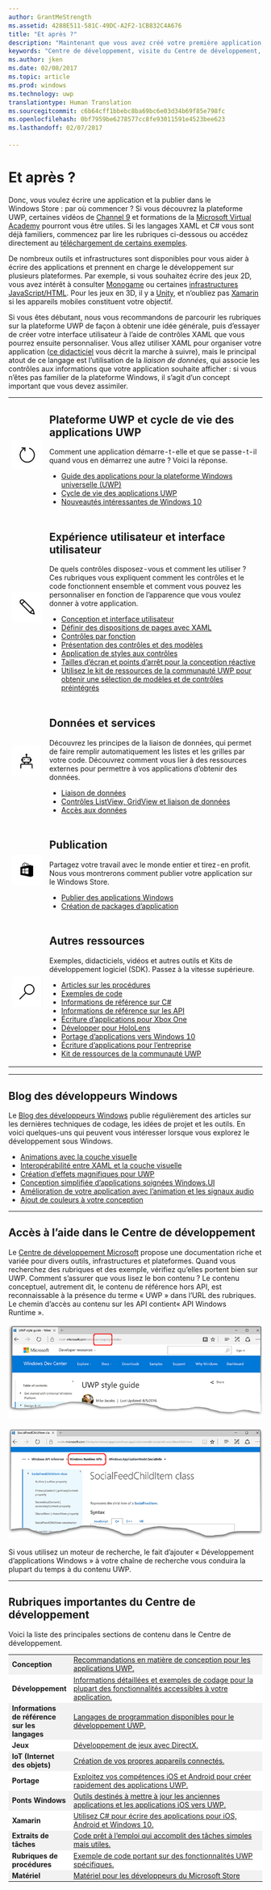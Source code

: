```yaml
---
author: GrantMeStrength
ms.assetid: 4288E511-581C-49DC-A2F2-1CB832C4A676
title: "Et après ?"
description: "Maintenant que vous avez créé votre première application, consultez le reste du Centre de développement. Les différentes sections qu’il contient sont présentées ci-après."
keywords: "Centre de développement, visite du Centre de développement, Prise en main"
ms.author: jken
ms.date: 02/08/2017
ms.topic: article
ms.prod: windows
ms.technology: uwp
translationtype: Human Translation
ms.sourcegitcommit: c6b64cff1bbebc8ba69bc6e03d34b69f85e798fc
ms.openlocfilehash: 0bf7959be6278577cc8fe93011591e4523bee623
ms.lasthandoff: 02/07/2017

---
```


<link rel="stylesheet" href="https://az835927.vo.msecnd.net/sites/uwp/Resources/css/custom.css">

# <a name="whats-next"></a>Et après ?

Donc, vous voulez écrire une application et la publier dans le Windows Store : par où commencer ? Si vous découvrez la plateforme UWP, certaines vidéos de <a href="https://channel9.msdn.com/">Channel 9</a> et formations de la <a href="https://mva.microsoft.com">Microsoft Virtual Academy</a> pourront vous être utiles. Si les langages XAML et C# vous sont déjà familiers, commencez par lire les rubriques ci-dessous ou accédez directement au [téléchargement de certains exemples](https://msdn.microsoft.com/windows/uwp/get-started/get-uwp-app-samples).

De nombreux outils et infrastructures sont disponibles pour vous aider à écrire des applications et prennent en charge le développement sur plusieurs plateformes. Par exemple, si vous souhaitez écrire des jeux 2D, vous avez intérêt à consulter <a href="http://www.monogame.net">Monogame</a> ou certaines [infrastructures JavaScript/HTML](https://html5gameengine.com/). Pour les jeux en 3D, il y a <a href="http://www.unity3d.com">Unity</a>, et n’oubliez pas <a href="http://www.xamarin.com">Xamarin</a> si les appareils mobiles constituent votre objectif.

Si vous êtes débutant, nous vous recommandons de parcourir les rubriques sur la plateforme UWP de façon à obtenir une idée générale, puis d’essayer de créer votre interface utilisateur à l’aide de contrôles XAML que vous pourrez ensuite personnaliser. Vous allez utiliser XAML pour organiser votre application ([ce didacticiel](../layout/grid-tutorial.md) vous décrit la marche à suivre), mais le principal atout de ce langage est l’utilisation de la *liaison de données*, qui associe les contrôles aux informations que votre application souhaite afficher : si vous n’êtes pas familier de la plateforme Windows, il s’agit d’un concept important que vous devez assimiler. 
<table class="wdg-noborder">
<tr>
 <td width=60><img src="images/icon3.png" width=64></td>
    <td><h2>Plateforme UWP et cycle de vie des applications UWP</h2><p>Comment une application démarre-t-elle et que se passe-t-il quand vous en démarrez une autre ? Voici la réponse.</p> <ul>
    <li><a href="https://msdn.microsoft.com/windows/uwp/get-started/universal-application-platform-guide">Guide des applications pour la plateforme Windows universelle (UWP)</a></li>
    <li><a href="https://msdn.microsoft.com/windows/uwp/launch-resume/app-lifecycle">Cycle de vie des applications UWP</a></li>
    <li><a href="https://developer.microsoft.com/windows/windows-10-for-developers">Nouveautés intéressantes de Windows 10</a></ul></td>  
</tr>
<tr>
 <td width=60><img src="images/icon7.png" width=64></td>
    <td><h2>Expérience utilisateur et interface utilisateur</h2><p>De quels contrôles disposez-vous et comment les utiliser ? Ces rubriques vous expliquent comment les contrôles et le code fonctionnent ensemble et comment vous pouvez les personnaliser en fonction de l’apparence que vous voulez donner à votre application.</p> <ul>
    <li><a href="https://developer.microsoft.com/windows/design">Conception et interface utilisateur</a></li>
    <li><a href="https://msdn.microsoft.com/windows/uwp/layout/layouts-with-xaml">Définir des dispositions de pages avec XAML</a></li>
    <li><a href="https://msdn.microsoft.com/windows/uwp/controls-and-patterns/controls-by-function">Contrôles par fonction</a></li>
      <li><a href="https://msdn.microsoft.com/windows/uwp/controls-and-patterns/controls-and-events-intro">Présentation des contrôles et des modèles</a></li>
     <li><a href="https://msdn.microsoft.com/windows/uwp/controls-and-patterns/styling-controls">Application de styles aux contrôles</a></li>
      <li><a href="https://msdn.microsoft.com/windows/uwp/layout/screen-sizes-and-breakpoints-for-responsive-design">Tailles d’écran et points d’arrêt pour la conception réactive</a></li>
      <li><a href="https://developer.microsoft.com/windows/projects/campaigns/welcome-toolbox">Utilisez le kit de ressources de la communauté UWP pour obtenir une sélection de modèles et de contrôles préintégrés</a></li>
    </ul></td>  
</tr>
<tr>
 <td width=60><img src="images/icon6.png" width=64></td>
    <td><h2>Données et services</h2><p>Découvrez les principes de la liaison de données, qui permet de faire remplir automatiquement les listes et les grilles par votre code. Découvrez comment vous lier à des ressources externes pour permettre à vos applications d’obtenir des données.</p> <ul>
    <li><a href="https://msdn.microsoft.com/windows/uwp/data-binding/index">Liaison de données</a></li>
    <li><a href="https://msdn.microsoft.com/windows/uwp/controls-and-patterns/listview-and-gridview">Contrôles ListView, GridView et liaison de données</a></li>
     <li><a href="https://msdn.microsoft.com/windows/uwp/data-access/index">Accès aux données</a></li>
    </ul></td>  
</tr>
<tr>
 <td width=60><img src="images/icon4.png" width=64></td>
    <td><h2>Publication</h2><p>Partagez votre travail avec le monde entier et tirez-en profit. Nous vous montrerons comment publier votre application sur le Windows Store.</p> <ul>
    <li><a href="https://msdn.microsoft.com/windows/uwp/publish/index">Publier des applications Windows</a></li>
    <li><a href="https://msdn.microsoft.com/windows/uwp/packaging/index">Création de packages d’application</a></li>
    </ul></td>  
</tr>
<tr>
 <td width=60><img src="images/icon2.png" width=64></td>
    <td><h2>Autres ressources</h2><p>Exemples, didacticiels, vidéos et autres outils et Kits de développement logiciel (SDK). Passez à la vitesse supérieure.</p>
    <ul>
    <li><a href="https://developer.microsoft.com/windows/develop">Articles sur les procédures</a></li>
    <li><a href="https://developer.microsoft.com/windows/samples">Exemples de code</a></li>
    <li><a href="https://msdn.microsoft.com/library/618ayhy6(VS.110).aspx">Informations de référence sur C#</a></li>
    <li><a href="https://msdn.microsoft.com/library/windows/apps/bg124285.aspx">Informations de référence sur les API</a></li>
     <li><a href="https://msdn.microsoft.com/windows/uwp/xbox-apps/index">Écriture d’applications pour Xbox One</a></li>
     <li><a href="https://www.microsoft.com/microsoft-hololens/developers">Développer pour HoloLens</a></li>
     <li><a href="https://msdn.microsoft.com/windows/uwp/porting/index">Portage d’applications vers Windows 10</a></li>
      <li><a href="https://msdn.microsoft.com/windows/uwp/enterprise/index">Écriture d’applications pour l’entreprise</a></li>
      <li><a href="https://blogs.windows.com/buildingapps/2016/08/17/introducing-the-uwp-community-toolkit/#D1IfVxCZMQGZqlc7.97">Kit de ressources de la communauté UWP</a></li>
    </ul>
    </td>  
</tr>
</table>

<hr>

## <a name="windows-developer-blog"></a>Blog des développeurs Windows

Le [Blog des développeurs Windows](https://blogs.windows.com/buildingapps) publie régulièrement des articles sur les dernières techniques de codage, les idées de projet et les outils. En voici quelques-uns qui peuvent vous intéresser lorsque vous explorez le développement sous Windows.

* [Animations avec la couche visuelle](https://blogs.windows.com/buildingapps/2016/09/16/animations-with-the-visual-layer/#JM2XkQcL7MRSXe3X.97)
* [Interopérabilité entre XAML et la couche visuelle](https://blogs.windows.com/buildingapps/2016/08/26/interop-between-xaml-and-the-visual-layer/#ue6O7MWpqrVFE81K.97)
* [Création d’effets magnifiques pour UWP](https://blogs.windows.com/buildingapps/2016/09/12/creating-beautiful-effects-for-uwp/#85jsfw6PFXX825rR.97)
* [Conception simplifiée d’applications soignées Windows.UI](https://blogs.windows.com/buildingapps/2016/08/23/beautiful-apps-made-possible-and-easy-with-windows-ui/#GBREkRSBwsRvi2uL.97)
* [Amélioration de votre application avec l’animation et les signaux audio](https://blogs.windows.com/buildingapps/2016/08/09/polishing-your-app-with-animations-and-audio-cues/#hziKxt2xPwUE1oqU.97) 
* [Ajout de couleurs à votre conception](https://blogs.windows.com/buildingapps/2016/07/28/adding-color-to-your-design/#HcPqMlfPsuKETOIo.97)

<hr>

## <a name="finding-help-in-the-dev-center"></a>Accès à l’aide dans le Centre de développement

Le [Centre de développement Microsoft](http://developer.microsoft.com) propose une documentation riche et variée pour divers outils, infrastructures et plateformes. Quand vous recherchez des rubriques et des exemple, vérifiez qu’elles portent bien sur UWP. Comment s’assurer que vous lisez le bon contenu ?
Le contenu conceptuel, autrement dit, le contenu de référence hors API, est reconnaissable à la présence du terme « UWP » dans l’URL des rubriques. Le chemin d’accès au contenu sur les API contient« API Windows Runtime ». 

![Exemple de rubrique conceptuelle UWP](images/devcenter-topic2.png)

![Exemple de rubrique d’informations de référence sur UWP](images/devcenter-topic1.png)

Si vous utilisez un moteur de recherche, le fait d’ajouter « Développement d’applications Windows » à votre chaîne de recherche vous conduira la plupart du temps à du contenu UWP.


<hr>


## <a name="important-dev-center-topics"></a>Rubriques importantes du Centre de développement

Voici la liste des principales sections de contenu dans le Centre de développement. 


<table style="width:100%">
<colgroup>
<col width="20%" />
<col width="80%" />
</colgroup>


<tbody>

<tr class="even" style="background-color: #f2f2f2">
<td align="left"><strong>Conception</strong></td>
<td align="left"><a href="http://go.microsoft.com/fwlink/p/?LinkId=533896">Recommandations en matière de conception pour les applications UWP.</a></td>
</tr>


<tr class="odd" style="background-color: #ffffff">
<td align="left"><strong>Développement</strong></td>
<td align="left"><a href="http://go.microsoft.com/fwlink/p/?LinkId=529575">Informations détaillées et exemples de codage pour la plupart des fonctionnalités accessibles à votre application.</a></td>
</tr>
<tr class="even" style="background-color: #f2f2f2">
<td align="left"><strong>Informations de référence sur les langages</strong></td>
<td align="left"><a href="https://msdn.microsoft.com/library/windows/apps/bg124285.aspx">Langages de programmation disponibles pour le développement UWP.</a></td>
</tr>
<tr class="odd" style="background-color: #ffffff">
<td align="left"><strong>Jeux</strong></td>
<td align="left"><a href="http://go.microsoft.com/fwlink/p/?LinkId=534184">Développement de jeux avec DirectX.</a></td>
</tr>
<tr class="even" style="background-color: #f2f2f2">
<td align="left"><strong>IoT (Internet des objets)</strong></td>
<td align="left"><a href="http://go.microsoft.com/fwlink/p/?LinkId=534186">Création de vos propres appareils connectés.</a></td>
</tr>
<tr class="odd" style="background-color: #ffffff">
<td align="left"><strong>Portage</strong></td>
<td align="left"><a href="https://msdn.microsoft.com/library/windows/apps/Mt238321">Exploitez vos compétences iOS et Android pour créer rapidement des applications UWP.</a></td>
</tr>
<tr class="even" style="background-color: #f2f2f2">
<td align="left"><strong>Ponts Windows</strong></td>
<td align="left"><a href="https://developer.microsoft.com/windows/bridges">Outils destinés à mettre à jour les anciennes applications et les applications iOS vers UWP.</a></td>
</tr>
<tr class="odd" style="background-color: #ffffff">
<td align="left"><strong>Xamarin</strong></td>
<td align="left"><a href="https://www.xamarin.com">Utilisez C# pour écrire des applications pour iOS, Android et Windows 10.</a></td>
</tr>
<tr class="even" style="background-color: #f2f2f2">
<td align="left"><strong>Extraits de tâches</strong></td>
<td align="left"><a href="https://github.com/Microsoft/Windows-task-snippets">Code prêt à l’emploi qui accomplit des tâches simples mais utiles.</a></td>
</tr>
<tr class="odd" style="background-color: #ffffff">
<td align="left"><strong>Rubriques de procédures</strong></td>
<td align="left"><a href="https://developer.microsoft.com/windows/develop">Exemple de code portant sur des fonctionnalités UWP spécifiques.</a></td>
</tr>
<tr class="even" style="background-color: #f2f2f2">
<td align="left"><strong>Matériel</strong></td>
<td align="left"><a href="https://www.microsoftstore.com/store/msusa/en_US/cat/Developer/categoryID.69418300?icid=en_US_Store_UH_BusEd_Dev">Matériel pour les développeurs du Microsoft Store</a></td>
</tr>
</table>







